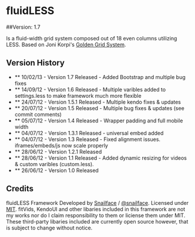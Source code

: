 # fluidLESS
##Version: 1.7

Is a fluid-width grid system composed out of 18 even columns utilizing LESS. Based on Joni Korpi's [Golden Grid System](https://github.com/jonikorpi/Golden-Grid-System).

## Version History


- ** 10/02/13 - Version 1.7 Released - Added Bootstrap and multiple bug fixes
- ** 14/09/12 - Version 1.6 Released - Multiple varibles added to settings.less to make framework much more flexible
- ** 24/07/12 - Version 1.5.1 Released - Multiple kendo fixes & updates
- ** 20/07/12 - Version 1.5 Released - Multiple bug fixes & updates (see commit comments)
- ** 05/07/12 - Version 1.4 Released - Wrapper padding and full mobile width
- ** 04/07/12 - Version 1.3.1 Released - universal embed added 
- ** 04/07/12 - Version 1.3 Released - Fixed alignment issues. iframes/embeds/js now scale properly
- ** 28/06/12 - Version 1.2.1 Released
- ** 28/06/12 - Version 1.1 Released - Added dynamic resizing for videos & custom varibles (custom.less).
- ** 26/06/12 - Version 1.0 Released

## Credits
 
fluidLESS Framework Developed by [Snailface](http://snailface.com/) / [@snailface](http://twitter.com/snailface/).
Licensed under [MIT](http://opensource.org/licenses/mit-license.php). fitVids, KendoUI and other libaries included in this framework are not my works nor do I claim responsibility to them or liciense them under MIT. These third-party libaries included are currently open source however, that is subject to change without notice.
